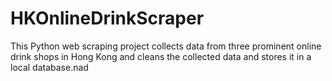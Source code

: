 # HKOnlineDrinkScraper
This Python web scraping project collects data from three prominent online drink shops in Hong Kong and cleans the collected data and stores it in a local database.nad
